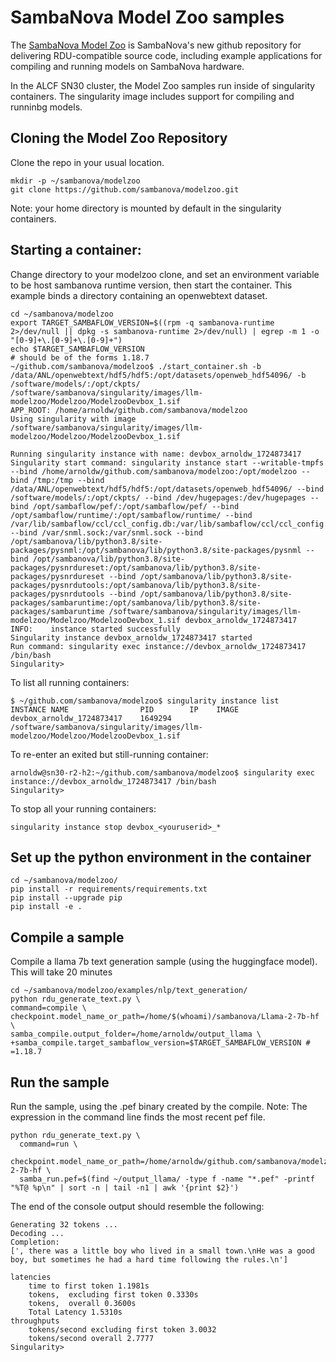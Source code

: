 # SambaNova Model Zoo samples

The [SambaNova Model Zoo](https://github.com/sambanova/modelzoo/tree/main) is SambaNova's new github repository for delivering RDU-compatible source code, including example applications for compiling and running models on SambaNova hardware.

In the ALCF SN30 cluster, the Model Zoo samples run inside of singularity containers. The singularity image includes support for compiling and runninbg models.


## Cloning the Model Zoo Repository

Clone the repo in your usual location. 
```
mkdir -p ~/sambanova/modelzoo
git clone https://github.com/sambanova/modelzoo.git
```
Note: your home directory is mounted by default in the singularity containers.

## Starting a container:

Change directory to your modelzoo clone, and set an environment variable to be  host sambanova runtime version, then start the container. This example binds a directory containing an openwebtext dataset. 
```
cd ~/sambanova/modelzoo
export TARGET_SAMBAFLOW_VERSION=$((rpm -q sambanova-runtime 2>/dev/null || dpkg -s sambanova-runtime 2>/dev/null) | egrep -m 1 -o "[0-9]+\.[0-9]+\.[0-9]+")
echo $TARGET_SAMBAFLOW_VERSION
# should be of the forms 1.18.7
~/github.com/sambanova/modelzoo$ ./start_container.sh -b /data/ANL/openwebtext/hdf5/hdf5:/opt/datasets/openweb_hdf54096/ -b  /software/models/:/opt/ckpts/ /software/sambanova/singularity/images/llm-modelzoo/Modelzoo/ModelzooDevbox_1.sif
APP_ROOT: /home/arnoldw/github.com/sambanova/modelzoo
Using singularity with image /software/sambanova/singularity/images/llm-modelzoo/Modelzoo/ModelzooDevbox_1.sif

Running singularity instance with name: devbox_arnoldw_1724873417
Singularity start command: singularity instance start --writable-tmpfs --bind /home/arnoldw/github.com/sambanova/modelzoo:/opt/modelzoo --bind /tmp:/tmp --bind /data/ANL/openwebtext/hdf5/hdf5:/opt/datasets/openweb_hdf54096/ --bind /software/models/:/opt/ckpts/ --bind /dev/hugepages:/dev/hugepages --bind /opt/sambaflow/pef/:/opt/sambaflow/pef/ --bind /opt/sambaflow/runtime/:/opt/sambaflow/runtime/ --bind /var/lib/sambaflow/ccl/ccl_config.db:/var/lib/sambaflow/ccl/ccl_config.db --bind /var/snml.sock:/var/snml.sock --bind /opt/sambanova/lib/python3.8/site-packages/pysnml:/opt/sambanova/lib/python3.8/site-packages/pysnml --bind /opt/sambanova/lib/python3.8/site-packages/pysnrdureset:/opt/sambanova/lib/python3.8/site-packages/pysnrdureset --bind /opt/sambanova/lib/python3.8/site-packages/pysnrdutools:/opt/sambanova/lib/python3.8/site-packages/pysnrdutools --bind /opt/sambanova/lib/python3.8/site-packages/sambaruntime:/opt/sambanova/lib/python3.8/site-packages/sambaruntime /software/sambanova/singularity/images/llm-modelzoo/Modelzoo/ModelzooDevbox_1.sif devbox_arnoldw_1724873417
INFO:    instance started successfully
Singularity instance devbox_arnoldw_1724873417 started
Run command: singularity exec instance://devbox_arnoldw_1724873417 /bin/bash
Singularity> 
```

To list all running containers:
```
$ ~/github.com/sambanova/modelzoo$ singularity instance list
INSTANCE NAME                PID        IP    IMAGE
devbox_arnoldw_1724873417    1649294          /software/sambanova/singularity/images/llm-modelzoo/Modelzoo/ModelzooDevbox_1.sif
```
To re-enter an exited but still-running container:
```
arnoldw@sn30-r2-h2:~/github.com/sambanova/modelzoo$ singularity exec instance://devbox_arnoldw_1724873417 /bin/bash
Singularity> 
```

To stop all your running containers:
```
singularity instance stop devbox_<youruserid>_*
```

## Set up the python environment in the container

```
cd ~/sambanova/modelzoo/
pip install -r requirements/requirements.txt 
pip install --upgrade pip
pip install -e . 
```

## Compile a sample

Compile a llama 7b text generation sample (using the huggingface model). This will take 20 minutes

```
cd ~/sambanova/modelzoo/examples/nlp/text_generation/
python rdu_generate_text.py \
command=compile \
checkpoint.model_name_or_path=/home/$(whoami)/sambanova/Llama-2-7b-hf \
samba_compile.output_folder=/home/arnoldw/output_llama \
+samba_compile.target_sambaflow_version=$TARGET_SAMBAFLOW_VERSION #     =1.18.7
```

## Run the sample

Run the sample, using the .pef binary created by the compile.
Note: The expression in the command line finds the most recent pef file.
<!--
$(find ~/output_llama/ -type f -name "*.pef" -printf "%T@ %p\n" | sort -n | tail -n1 | awk '{print $2}')
$(find ~/output_llama/$(ls -lart ~/output_llama/ | grep rdu | tail -n 1 | awk '{print $9}') -name "*.pef")
-->

```
python rdu_generate_text.py \
  command=run \
  checkpoint.model_name_or_path=/home/arnoldw/github.com/sambanova/modelzoo/Llama-2-7b-hf \
  samba_run.pef=$(find ~/output_llama/ -type f -name "*.pef" -printf "%T@ %p\n" | sort -n | tail -n1 | awk '{print $2}')
```

The end of the console output should resemble the following:
```
Generating 32 tokens ...
Decoding ...
Completion:
[', there was a little boy who lived in a small town.\nHe was a good boy, but sometimes he had a hard time following the rules.\n']

latencies
    time to first token 1.1981s
    tokens,  excluding first token 0.3330s
    tokens,  overall 0.3600s
    Total Latency 1.5310s
throughputs
    tokens/second excluding first token 3.0032
    tokens/second overall 2.7777
Singularity> 
```
